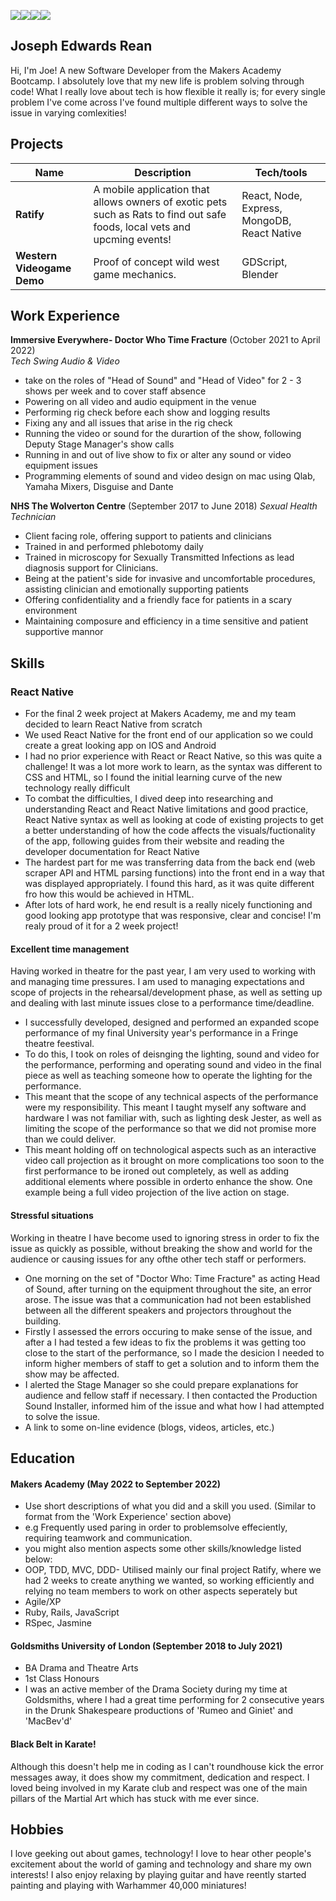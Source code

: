 <img src ="https://img.shields.io/badge/JavaScript-323330?style=for-the-badge&logo=javascript&logoColor=F7DF1E"><img src ="https://img.shields.io/badge/Ruby-CC342D?style=for-the-badge&logo=ruby&logoColor=white><https://img.shields.io/badge/React_Native-20232A?style=for-the-badge&logo=react&logoColor=61DAFB"><img src =" 	https://img.shields.io/badge/Express.js-404D59?style=for-the-badge"><img src ="https://img.shields.io/badge/MongoDB-4EA94B?style=for-the-badge&logo=mongodb&logoColor=white">

## Joseph Edwards Rean

Hi, I'm Joe! A new Software Developer from the Makers Academy Bootcamp. I absolutely love that my new life is problem solving through code!
What I really love about tech is how flexible it really is; for every single problem I've come across I've found multiple different ways to solve the issue in varying comlexities!

## Projects

| Name                         | Description       | Tech/tools        |
| ---------------------------- | ----------------- | ----------------- |
| **Ratify**            | A mobile application that allows owners of exotic pets such as Rats to find out safe foods, local vets and upcming events! | React, Node, Express, MongoDB, React Native|
| **Western Videogame Demo** | Proof of concept wild west game mechanics. | GDScript, Blender             |

## Work Experience

**Immersive Everywhere- Doctor Who Time Fracture** (October 2021 to April 2022)  
_Tech Swing Audio & Video_

- take on the roles of "Head of Sound" and "Head of Video" for 2 - 3 shows per week and to cover staff absence
- Powering on all video and audio equipment in the venue
- Performing rig check before each show and logging results
- Fixing any and all issues that arise in the rig check
- Running the video or sound for the durartion of the show, following Deputy Stage Manager's show calls
- Running in and out of live show to fix or alter any sound or video equipment issues
- Programming elements of sound and video design on mac using Qlab, Yamaha Mixers, Disguise and Dante

**NHS The Wolverton Centre** (September 2017 to June 2018)
_Sexual Health Technician_

- Client facing role, offering support to patients and clinicians
- Trained in and performed phlebotomy daily
- Trained in microscopy for Sexually Transmitted Infections as lead diagnosis support for Clinicians.
- Being at the patient's side for invasive and uncomfortable procedures, assisting clinician and emotionally supporting patients
- Offering confidentiality and a friendly face for patients in a scary environment
- Maintaining composure and efficiency in a time sensitive and patient supportive mannor

## Skills

### React Native
- For the final 2 week project at Makers Academy, me and my team decided to learn React Native from scratch
- We used React Native for the front end of our application so we could create a great looking app on IOS and Android
- I had no prior experience with React or React Native, so this was quite a challenge! It was a lot more work to learn, as the syntax was different to CSS and HTML, so I found the initial learning curve of the new technology really difficult
- To combat the difficulties, I dived deep into researching and understanding React and React Native limitations and good practice, React Native syntax as well as looking at code of existing projects to get a better understanding of how the code affects the visuals/fuctionality of the app, following guides from their website and reading the developer documentation for React Native
- The hardest part for me was transferring data from the back end (web scraper API and HTML parsing functions) into the front end in a way that was displayed appropriately. I found this hard, as it was quite different fro how this would be achieved in HTML.
- After lots of hard work, he end result is a really nicely functioning and good looking app prototype that was responsive, clear and concise! I'm realy proud of it for a 2 week project!

#### Excellent time management

Having worked in theatre for the past year, I am very used to working with and managing time pressures. I am used to managing expectations and scope of projects in the rehearsal/development phase, as well as setting up and dealing with last minute issues close to a performance time/deadline.

- I successfully developed, designed and performed an expanded scope performance of my final University year's performance in a Fringe theatre feestival.
- To do this, I took on roles of deisnging the lighting, sound and video for the performance, performing and operating sound and video in the final piece as well as teaching someone how to operate the lighting for the performance.
- This meant that the scope of any technical aspects of the performance were my responsibility. This meant I taught myself any software and hardware I was not familiar with, such as lighting desk Jester, as well as limiting the scope of the performance so that we did not promise more than we could deliver.
- This meant holding off on technological aspects such as an interactive video call projection as it brought on more complications too soon to the first performance to be ironed out completely, as well as adding additional elements where possible in orderto enhance the show. One example being a full video projection of the live action on stage.


#### Stressful situations

Working in theatre I have become used to ignoring stress in order to fix the issue as quickly as possible, without breaking the show and world for the audience or causing issues for any ofthe other tech staff or performers.

- One morning on the set of "Doctor Who: Time Fracture" as acting Head of Sound, after turning on the equipment throughout the site, an error arose. The issue was that a communication had not been established between all the different speakers and projectors throughout the building.
- Firstly I assessed the errors occuring to make sense of the issue, and after a I had tested a few ideas to fix the problems it was getting too close to the start of the performance, so I made the desicion I needed to inform higher members of staff to get a solution and to inform them the show may be affected.
- I alerted the Stage Manager so she could prepare explanations for audience and fellow staff if necessary. I then contacted the Production Sound Installer, informed him of the issue and what how I had attempted to solve the issue.
- A link to some on-line evidence (blogs, videos, articles, etc.)


## Education

#### Makers Academy (May 2022 to September 2022)
- Use short descriptions of what you did and a skill you used. (Similar to format from the 'Work Experience' section above)
- e.g Frequently used paring in order to problemsolve effeciently, requiring teamwork and communication.
- you might also mention aspects some other skills/knowledge listed below: 
- OOP, TDD, MVC, DDD- Utilised mainly our final project Ratify, where we had 2 weeks to create anything we wanted, so working efficiently and relying no team members to work on other aspects seperately but
- Agile/XP
- Ruby, Rails, JavaScript
- RSpec, Jasmine

#### Goldsmiths University of London (September 2018 to July 2021)

- BA Drama and Theatre Arts
- 1st Class Honours
- I was an active member of the Drama Society during my time at Goldsmiths, where I had a great time performing for 2 consecutive years in the Drunk Shakespeare productions of 'Rumeo and Giniet' and 'MacBev'd'

#### Black Belt in Karate!

Although this doesn't help me in coding as I can't roundhouse kick the error messages away, it does show my commitment, dedication and respect. I loved being involved in my Karate club and respect was one of the main pillars of the Martial Art which has stuck with me ever since.

## Hobbies

I love geeking out about games, technology! I love to hear other people's excitement about the world of gaming and technology and share my own interests! I also enjoy relaxing by playing guitar and have reently started painting and playing with Warhammer 40,000 miniatures!

